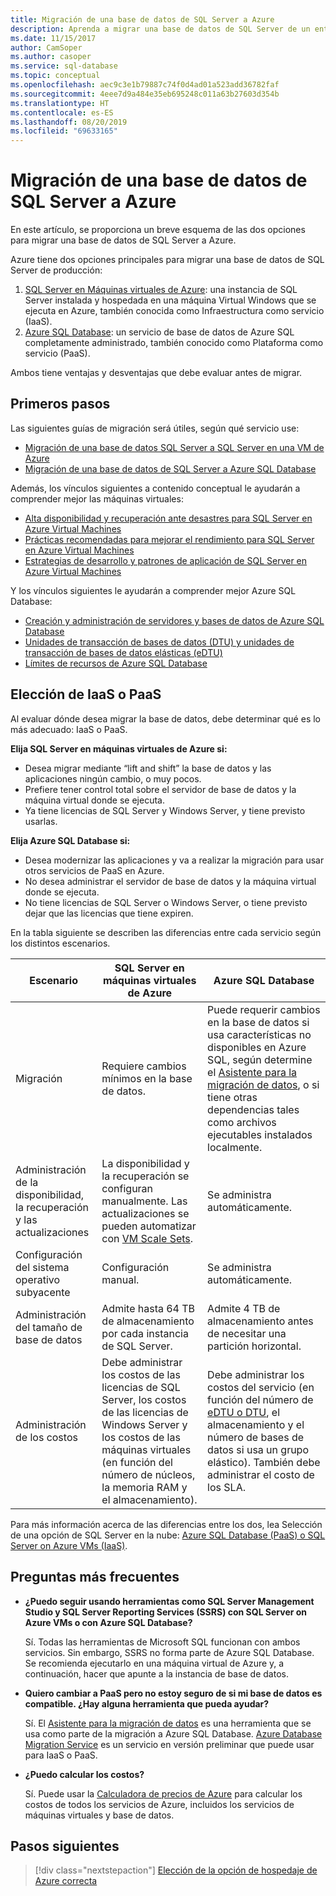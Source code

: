 ```yaml
---
title: Migración de una base de datos de SQL Server a Azure
description: Aprenda a migrar una base de datos de SQL Server de un entorno local a Azure.
ms.date: 11/15/2017
author: CamSoper
ms.author: casoper
ms.service: sql-database
ms.topic: conceptual
ms.openlocfilehash: aec9c3e1b79887c74f0d4ad01a523add36782faf
ms.sourcegitcommit: 4eee7d9a484e35eb695248c011a63b27603d354b
ms.translationtype: HT
ms.contentlocale: es-ES
ms.lasthandoff: 08/20/2019
ms.locfileid: "69633165"
---
```

# <a name="migrate-a-sql-server-database-to-azure"></a>Migración de una base de datos de SQL Server a Azure

En este artículo, se proporciona un breve esquema de las dos opciones para migrar una base de datos de SQL Server a Azure.

Azure tiene dos opciones principales para migrar una base de datos de SQL Server de producción:

1. [SQL Server en Máquinas virtuales de Azure](https://docs.microsoft.com/azure/virtual-machines/windows/sql/virtual-machines-windows-sql-server-iaas-overview): una instancia de SQL Server instalada y hospedada en una máquina Virtual Windows que se ejecuta en Azure, también conocida como Infraestructura como servicio (IaaS).
2. [Azure SQL Database](https://docs.microsoft.com/azure/sql-database/sql-database-technical-overview): un servicio de base de datos de Azure SQL completamente administrado, también conocido como Plataforma como servicio (PaaS).

Ambos tiene ventajas y desventajas que debe evaluar antes de migrar.

## <a name="get-started"></a>Primeros pasos

Las siguientes guías de migración será útiles, según qué servicio use:

* [Migración de una base de datos SQL Server a SQL Server en una VM de Azure](https://docs.microsoft.com/azure/virtual-machines/windows/sql/virtual-machines-windows-migrate-sql)
* [Migración de una base de datos de SQL Server a Azure SQL Database](https://docs.microsoft.com/azure/sql-database/sql-database-migrate-your-sql-server-database)

Además, los vínculos siguientes a contenido conceptual le ayudarán a comprender mejor las máquinas virtuales:

* [Alta disponibilidad y recuperación ante desastres para SQL Server en Azure Virtual Machines](https://docs.microsoft.com/azure/virtual-machines/windows/sql/virtual-machines-windows-sql-high-availability-dr)
* [Prácticas recomendadas para mejorar el rendimiento para SQL Server en Azure Virtual Machines](https://docs.microsoft.com/azure/virtual-machines/windows/sql/virtual-machines-windows-sql-performance)
* [Estrategias de desarrollo y patrones de aplicación de SQL Server en Azure Virtual Machines](https://docs.microsoft.com/azure/virtual-machines/windows/sql/virtual-machines-windows-sql-server-app-patterns-dev-strategies)

Y los vínculos siguientes le ayudarán a comprender mejor Azure SQL Database:

* [Creación y administración de servidores y bases de datos de Azure SQL Database](https://docs.microsoft.com/azure/sql-database/sql-database-servers-databases)
* [Unidades de transacción de bases de datos (DTU) y unidades de transacción de bases de datos elásticas (eDTU)](https://docs.microsoft.com/azure/sql-database/sql-database-what-is-a-dtu)
* [Límites de recursos de Azure SQL Database](https://docs.microsoft.com/azure/sql-database/sql-database-resource-limits)

## <a name="choosing-iaas-or-paas"></a>Elección de IaaS o PaaS

Al evaluar dónde desea migrar la base de datos, debe determinar qué es lo más adecuado: IaaS o PaaS.

**Elija SQL Server en máquinas virtuales de Azure si:**

* Desea migrar mediante “lift and shift” la base de datos y las aplicaciones ningún cambio, o muy pocos.
* Prefiere tener control total sobre el servidor de base de datos y la máquina virtual donde se ejecuta.
* Ya tiene licencias de SQL Server y Windows Server, y tiene previsto usarlas.

**Elija Azure SQL Database si:**

* Desea modernizar las aplicaciones y va a realizar la migración para usar otros servicios de PaaS en Azure.
* No desea administrar el servidor de base de datos y la máquina virtual donde se ejecuta.
* No tiene licencias de SQL Server o Windows Server, o tiene previsto dejar que las licencias que tiene expiren.

En la tabla siguiente se describen las diferencias entre cada servicio según los distintos escenarios.

| Escenario | SQL Server en máquinas virtuales de Azure | Azure SQL Database |
|----------|-------------------------|--------------------|
| Migración | Requiere cambios mínimos en la base de datos. | Puede requerir cambios en la base de datos si usa características no disponibles en Azure SQL, según determine el [Asistente para la migración de datos](https://www.microsoft.com/download/details.aspx?id=53595), o si tiene otras dependencias tales como archivos ejecutables instalados localmente.|
| Administración de la disponibilidad, la recuperación y las actualizaciones | La disponibilidad y la recuperación se configuran manualmente. Las actualizaciones se pueden automatizar con [VM Scale Sets](https://docs.microsoft.com/azure/virtual-machine-scale-sets/virtual-machine-scale-sets-automatic-upgrade). | Se administra automáticamente. |
| Configuración del sistema operativo subyacente | Configuración manual. | Se administra automáticamente. |
| Administración del tamaño de base de datos | Admite hasta 64 TB de almacenamiento por cada instancia de SQL Server. | Admite 4 TB de almacenamiento antes de necesitar una partición horizontal. |
| Administración de los costos | Debe administrar los costos de las licencias de SQL Server, los costos de las licencias de Windows Server y los costos de las máquinas virtuales (en función del número de núcleos, la memoria RAM y el almacenamiento). | Debe administrar los costos del servicio (en función del número de [eDTU o DTU](https://docs.microsoft.com/azure/sql-database/sql-database-what-is-a-dtu), el almacenamiento y el número de bases de datos si usa un grupo elástico).  También debe administrar el costo de los SLA. |

Para más información acerca de las diferencias entre los dos, lea Selección de una opción de SQL Server en la nube: [Azure SQL Database (PaaS) o SQL Server on Azure VMs (IaaS)](https://docs.microsoft.com/azure/sql-database/sql-database-paas-vs-sql-server-iaas).

## <a name="faq"></a>Preguntas más frecuentes

* **¿Puedo seguir usando herramientas como SQL Server Management Studio y SQL Server Reporting Services (SSRS) con SQL Server on Azure VMs o con Azure SQL Database?**

    Sí. Todas las herramientas de Microsoft SQL funcionan con ambos servicios. Sin embargo, SSRS no forma parte de Azure SQL Database. Se recomienda ejecutarlo en una máquina virtual de Azure y, a continuación, hacer que apunte a la instancia de base de datos.

* **Quiero cambiar a PaaS pero no estoy seguro de si mi base de datos es compatible. ¿Hay alguna herramienta que pueda ayudar?**

    Sí. El [Asistente para la migración de datos](https://www.microsoft.com/download/details.aspx?id=53595) es una herramienta que se usa como parte de la migración a Azure SQL Database.  [Azure Database Migration Service](https://azure.microsoft.com/campaigns/database-migration/) es un servicio en versión preliminar que puede usar para IaaS o PaaS.

* **¿Puedo calcular los costos?**

    Sí.  Puede usar la [Calculadora de precios de Azure](https://azure.microsoft.com/pricing/calculator/) para calcular los costos de todos los servicios de Azure, incluidos los servicios de máquinas virtuales y base de datos.

## <a name="next-steps"></a>Pasos siguientes

> [!div class="nextstepaction"]
> [Elección de la opción de hospedaje de Azure correcta](dotnet-howto-choose-migration.md)
